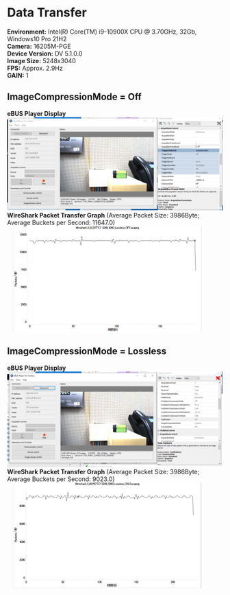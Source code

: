 # Data Transfer
**Environment:** Intel(R) Core(TM) i9-10900X CPU @ 3.70GHz, 32Gb, Windows10 Pro 21H2<br>
**Camera:** 16205M-PGE<br>
**Device Version:** DV 5.1.0.0<br>
**Image Size:** 5248x3040<br>
**FPS:**  Approx. 2.9Hz<br>
**GAIN:**   1<br>

## ImageCompressionMode = Off
**eBUS Player Display**<br>
![image](images/5248_3040_Lossless_OFF.png)
<br>
**WireShark Packet Transfer Graph** (Average Packet Size: 3986Byte; Average Buckets per Second: 11647.0)<br>
&emsp;<img width="440" alt="Wireshark eBUSPlayer Lossless OFF" src="images/5248_3040_Lossless_OFF_wireshark.png"> <br>

## ImageCompressionMode = Lossless
**eBUS Player Display**<br>
![image](images/5248_3040_Lossless_ON_2.png)
<br>
**WireShark Packet Transfer Graph** (Average Packet Size: 3986Byte; Average Buckets per Second: 9023.0)<br>
&emsp;<img width="440" alt="Wireshark eBUSPlayer Lossless ON" src="images/5248_3040_Lossless_ON_2_wireshark.png"> <br>

